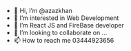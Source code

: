 - 👋 Hi, I’m @azazkhan
- 👀 I’m interested in Web Development
- 🌱 I’m React JS and FireBase developer
- 💞️ I’m looking to collaborate on ...
- 📫 How to reach me 03444923656

<!---
azazkhqn/azazkhqn is a ✨ special ✨ repository because its `README.md` (this file) appears on your GitHub profile.
You can click the Preview link to take a look at your changes.
--->
